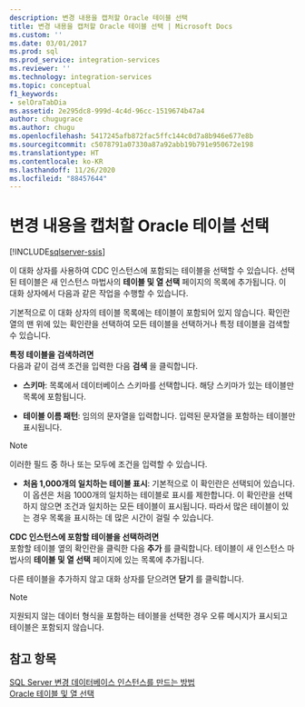 ```yaml
---
description: 변경 내용을 캡처할 Oracle 테이블 선택
title: 변경 내용을 캡처할 Oracle 테이블 선택 | Microsoft Docs
ms.custom: ''
ms.date: 03/01/2017
ms.prod: sql
ms.prod_service: integration-services
ms.reviewer: ''
ms.technology: integration-services
ms.topic: conceptual
f1_keywords:
- selOraTabDia
ms.assetid: 2e295dc8-999d-4c4d-96cc-1519674b47a4
author: chugugrace
ms.author: chugu
ms.openlocfilehash: 5417245afb872fac5ffc144c0d7a8b946e677e8b
ms.sourcegitcommit: c5078791a07330a87a92abb19b791e950672e198
ms.translationtype: HT
ms.contentlocale: ko-KR
ms.lasthandoff: 11/26/2020
ms.locfileid: "88457644"
---
```

# <a name="select-oracle-tables-for-capturing-changes"></a>변경 내용을 캡처할 Oracle 테이블 선택

[!INCLUDE[sqlserver-ssis](../../includes/applies-to-version/sqlserver-ssis.md)]


  이 대화 상자를 사용하여 CDC 인스턴스에 포함되는 테이블을 선택할 수 있습니다. 선택된 테이블은 새 인스턴스 마법사의 **테이블 및 열 선택** 페이지의 목록에 추가됩니다. 이 대화 상자에서 다음과 같은 작업을 수행할 수 있습니다.  
  
 기본적으로 이 대화 상자의 테이블 목록에는 테이블이 포함되어 있지 않습니다. 확인란 열의 맨 위에 있는 확인란을 선택하여 모든 테이블을 선택하거나 특정 테이블을 검색할 수 있습니다.  
  
 **특정 테이블을 검색하려면**  
 다음과 같이 검색 조건을 입력한 다음 **검색** 을 클릭합니다.  
  
-   **스키마**: 목록에서 데이터베이스 스키마를 선택합니다. 해당 스키마가 있는 테이블만 목록에 포함됩니다.  
  
-   **테이블 이름 패턴**: 임의의 문자열을 입력합니다. 입력된 문자열을 포함하는 테이블만 표시됩니다.  
  
> [!NOTE]  
>  이러한 필드 중 하나 또는 모두에 조건을 입력할 수 있습니다.  
  
-   **처음 1,000개의 일치하는 테이블 표시**: 기본적으로 이 확인란은 선택되어 있습니다. 이 옵션은 처음 1000개의 일치하는 테이블로 표시를 제한합니다. 이 확인란을 선택하지 않으면 조건과 일치하는 모든 테이블이 표시됩니다. 따라서 많은 테이블이 있는 경우 목록을 표시하는 데 많은 시간이 걸릴 수 있습니다.  
  
 **CDC 인스턴스에 포함할 테이블을 선택하려면**  
 포함할 테이블 옆의 확인란을 클릭한 다음 **추가** 를 클릭합니다. 테이블이 새 인스턴스 마법사의 **테이블 및 열 선택** 페이지에 있는 목록에 추가됩니다.  
  
 다른 테이블을 추가하지 않고 대화 상자를 닫으려면 **닫기** 를 클릭합니다.  
  
> [!NOTE]  
>  지원되지 않는 데이터 형식을 포함하는 테이블을 선택한 경우 오류 메시지가 표시되고 테이블은 포함되지 않습니다.  
  
## <a name="see-also"></a>참고 항목  
 [SQL Server 변경 데이터베이스 인스턴스를 만드는 방법](../../integration-services/change-data-capture/how-to-create-the-sql-server-change-database-instance.md)   
 [Oracle 테이블 및 열 선택](../../integration-services/change-data-capture/select-oracle-tables-and-columns.md)  
  
  
